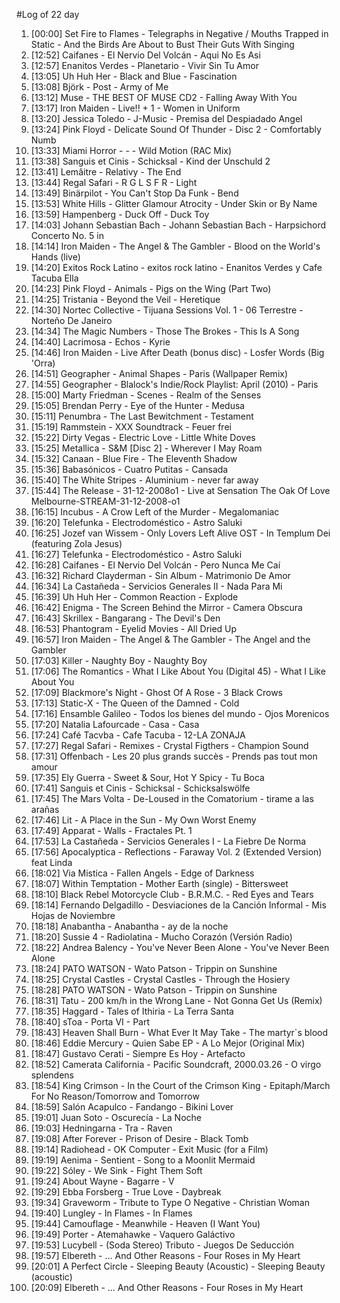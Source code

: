 #Log of 22 day

1. [00:00] Set Fire to Flames - Telegraphs in Negative / Mouths Trapped in Static - And the Birds Are About to Bust Their Guts With Singing
1. [12:52] Caifanes - El Nervio Del Volcán - Aqui No Es Asi
1. [12:57] Enanitos Verdes - Planetario - Vivir Sin Tu Amor
1. [13:05] Uh Huh Her - Black and Blue - Fascination
1. [13:08] Björk - Post - Army of Me
1. [13:12] Muse - THE BEST OF MUSE CD2 - Falling Away With You
1. [13:17] Iron Maiden - Live!! + 1 - Women in Uniform
1. [13:20] Jessica Toledo - J-Music - Premisa del Despiadado Angel
1. [13:24] Pink Floyd - Delicate Sound Of Thunder - Disc 2 - Comfortably Numb
1. [13:33] Miami Horror - - - Wild Motion (RAC Mix)
1. [13:38] Sanguis et Cinis - Schicksal - Kind der Unschuld 2
1. [13:41] Lemâitre - Relativy - The End
1. [13:44] Regal Safari - R G L S F R - Light
1. [13:49] Binärpilot - You Can't Stop Da Funk - Bend
1. [13:53] White Hills - Glitter Glamour Atrocity - Under Skin or By Name
1. [13:59] Hampenberg - Duck Off - Duck Toy
1. [14:03] Johann Sebastian Bach - Johann Sebastian Bach - Harpsichord Concerto No. 5 in
1. [14:14] Iron Maiden - The Angel & The Gambler - Blood on the World's Hands (live)
1. [14:20] Exitos Rock Latino - exitos rock latino - Enanitos Verdes y Cafe Tacuba Ella
1. [14:23] Pink Floyd - Animals - Pigs on the Wing (Part Two)
1. [14:25] Tristania - Beyond the Veil - Heretique
1. [14:30] Nortec Collective - Tijuana Sessions Vol. 1 - 06 Terrestre - Norteño De Janeiro
1. [14:34] The Magic Numbers - Those The Brokes - This Is A Song
1. [14:40] Lacrimosa - Echos - Kyrie
1. [14:46] Iron Maiden - Live After Death (bonus disc) - Losfer Words (Big 'Orra)
1. [14:51] Geographer - Animal Shapes - Paris (Wallpaper Remix)
1. [14:55] Geographer - Blalock's Indie/Rock Playlist: April (2010) - Paris
1. [15:00] Marty Friedman - Scenes - Realm of the Senses
1. [15:05] Brendan Perry - Eye of the Hunter - Medusa
1. [15:11] Penumbra - The Last Bewitchment - Testament
1. [15:19] Rammstein - XXX Soundtrack - Feuer frei
1. [15:22] Dirty Vegas - Electric Love - Little White Doves
1. [15:25] Metallica - S&M [Disc 2] - Wherever I May Roam
1. [15:32] Canaan - Blue Fire - The Eleventh Shadow
1. [15:36] Babasónicos - Cuatro Putitas - Cansada
1. [15:40] The White Stripes - Aluminium - never far away
1. [15:44] The Release - 31-12-2008o1 - Live at Sensation The Oak Of Love Melbourne-STREAM-31-12-2008-o1
1. [16:15] Incubus - A Crow Left of the Murder - Megalomaniac
1. [16:20] Telefunka - Electrodoméstico - Astro Saluki
1. [16:25] Jozef van Wissem - Only Lovers Left Alive OST - In Templum Dei (featuring Zola Jesus)
1. [16:27] Telefunka - Electrodoméstico - Astro Saluki
1. [16:28] Caifanes - El Nervio Del Volcán - Pero Nunca Me Caí
1. [16:32] Richard Clayderman - Sin Album - Matrimonio De Amor
1. [16:34] La Castañeda - Servicios Generales II - Nada Para Mi
1. [16:39] Uh Huh Her - Common Reaction - Explode
1. [16:42] Enigma - The Screen Behind the Mirror - Camera Obscura
1. [16:43] Skrillex - Bangarang - The Devil's Den
1. [16:53] Phantogram - Eyelid Movies - All Dried Up
1. [16:57] Iron Maiden - The Angel & The Gambler - The Angel and the Gambler
1. [17:03] Killer - Naughty Boy - Naughty Boy
1. [17:06] The Romantics - What I Like About You (Digital 45) - What I Like About You
1. [17:09] Blackmore's Night - Ghost Of A Rose - 3 Black Crows
1. [17:13] Static-X - The Queen of the Damned - Cold
1. [17:16] Ensamble Galileo - Todos los bienes del mundo - Ojos Morenicos
1. [17:20] Natalia Lafourcade - Casa - Casa
1. [17:24] Café Tacvba - Cafe Tacuba - 12-LA ZONAJA
1. [17:27] Regal Safari - Remixes - Crystal Figthers - Champion Sound
1. [17:31] Offenbach - Les 20 plus grands succès - Prends pas tout mon amour
1. [17:35] Ely Guerra - Sweet & Sour, Hot Y Spicy - Tu Boca
1. [17:41] Sanguis et Cinis - Schicksal - Schicksalswölfe
1. [17:45] The Mars Volta - De-Loused in the Comatorium - tirame a las arañas
1. [17:46] Lit - A Place in the Sun - My Own Worst Enemy
1. [17:49] Apparat - Walls - Fractales Pt. 1
1. [17:53] La Castañeda - Servicios Generales I - La Fiebre De Norma
1. [17:56] Apocalyptica - Reflections - Faraway Vol. 2 (Extended Version) feat Linda
1. [18:02] Via Mistica - Fallen Angels - Edge of Darkness
1. [18:07] Within Temptation - Mother Earth (single) - Bittersweet
1. [18:10] Black Rebel Motorcycle Club - B.R.M.C. - Red Eyes and Tears
1. [18:14] Fernando Delgadillo - Desviaciones de la Canción Informal - Mis Hojas de Noviembre
1. [18:18] Anabantha - Anabantha - ay de la noche
1. [18:20] Sussie 4 - Radiolatina - Mucho Corazón (Versión Radio)
1. [18:22] Andrea Balency - You've Never Been Alone - You've Never Been Alone
1. [18:24] PATO WATSON - Wato Patson - Trippin on Sunshine
1. [18:25] Crystal Castles - Crystal Castles - Through the Hosiery
1. [18:28] PATO WATSON - Wato Patson - Trippin on Sunshine
1. [18:31] Tatu - 200 km/h in the Wrong Lane - Not Gonna Get Us (Remix)
1. [18:35] Haggard - Tales of Ithiria - La Terra Santa
1. [18:40] sToa - Porta VI - Part
1. [18:43] Heaven Shall Burn - What Ever It May Take - The martyr`s blood
1. [18:46] Eddie Mercury - Quien Sabe EP - A Lo Mejor (Original Mix)
1. [18:47] Gustavo Cerati - Siempre Es Hoy - Artefacto
1. [18:52] Camerata California - Pacific Soundcraft, 2000.03.26 - O virgo splendens
1. [18:54] King Crimson - In the Court of the Crimson King - Epitaph/March For No Reason/Tomorrow and Tomorrow
1. [18:59] Salón Acapulco - Fandango - Bikini Lover
1. [19:01] Juan Soto - Oscurecía - La Noche
1. [19:03] Hedningarna - Tra - Raven
1. [19:08] After Forever - Prison of Desire - Black Tomb
1. [19:14] Radiohead - OK Computer - Exit Music (for a Film)
1. [19:19] Aenima - Sentient - Song to a Moonlit Mermaid
1. [19:22] Sóley - We Sink - Fight Them Soft
1. [19:24] About Wayne - Bagarre - V
1. [19:29] Ebba Forsberg - True Love - Daybreak
1. [19:34] Graveworm - Tribute to Type O Negative - Christian Woman
1. [19:40] Lungley - In Flames - In Flames
1. [19:44] Camouflage - Meanwhile - Heaven (I Want You)
1. [19:49] Porter - Atemahawke - Vaquero Galáctivo
1. [19:53] Lucybell - (Soda Stereo) Tributo - Juegos De Seducción
1. [19:57] Elbereth - ... And Other Reasons - Four Roses in My Heart
1. [20:01] A Perfect Circle - Sleeping Beauty (Acoustic) - Sleeping Beauty (acoustic)
1. [20:09] Elbereth - ... And Other Reasons - Four Roses in My Heart

